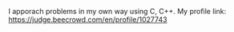 I apporach problems in my own way using C, C++. My profile link: https://judge.beecrowd.com/en/profile/1027743
